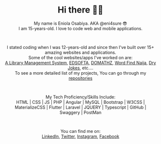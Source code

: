 <div align="center">
  
  # Hi there 👋🏾

  My name is Eniola Osabiya. AKA @eni4sure 😎
  <br>
  I am 15-years-old. I love to code web and mobile applications.
  
  
  <br>
  
  
  I stated coding when I was 12-years-old and since then I've built over 15+ amazing websites and applications.
  <br>
  Some of the cool websites/apps I've worked on are:
  <br>
  [A Library Management System](https://mfmteens.org/library), [EDSOFTA](https://edsofta.com), [DOMATHZ](https://oandoideas.github.io/domathz), [Word Find Naija](https://oandoideas.github.io/word-find-naija), [Dry Jokes](https://eni4sure.github.io/dryjokes), etc....
  <br>
  To see a more detailed list of my projects, You can go through my [repositories](https://github.com/eni4sure?tab=repositories)
  
  <br>
  
  
  My Tech Proficiency/Skills Include:
  <br>
  HTML | CSS | JS | PHP | Angular | MySQL | Bootstrap | W3CSS | MaterializeCSS | Flutter | Laravel | JQUERY | Typescript | GitHub | Swaggery | PostMan
  
  
  <br>
  
  
  You can find me on:
    <br>
    [LinkedIn](https://linkedin.com/in/eniola-osabiya), [Twitter](https://twitter.com/eni4sure), [Instagram](https://instagram.com/eni4sure), [Facebook](https://facebook.com/eni4sure)
    <br>
</div>
